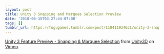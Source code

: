 ```yaml
---
layout: post
title: Unity 3 Snapping and Marquee Selection Preview
date: '2010-06-15T03:27:44-07:00'
tags: []
tumblr_url: https://fugugames.tumblr.com/post/110411934631/unity-3-snapping-and-marquee-selection-preview
---
```

[Unity 3 Feature Preview - Snapping & Marquee Selection](http://vimeo.com/10945727) from [Unity3D](http://vimeo.com/unity3d) on [Vimeo](http://vimeo.com).

